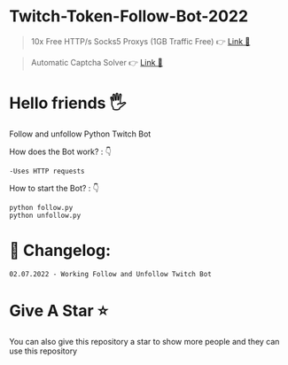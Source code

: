 # Twitch-Token-Follow-Bot-2022

> 10x Free HTTP/s Socks5 Proxys (1GB Traffic Free) 👉 [Link 🔗](https://www.webshare.io/?referral_code=7j2s6r3o0eou)

> Automatic Captcha Solver 👉 [Link 🔗](https://bit.ly/SEO-AIO-2captcha)
 
# Hello friends 🖐️

Follow and unfollow Python Twitch Bot


How does the Bot work? : 👇

    -Uses HTTP requests

How to start the Bot? : 👇

    python follow.py
    python unfollow.py

# 🚩 Changelog:

    02.07.2022 - Working Follow and Unfollow Twitch Bot

# Give A Star ⭐

You can also give this repository a star to show more people and they can use this repository


